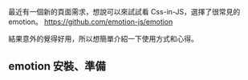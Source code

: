 最近有一個新的頁面需求，想說可以來試試看 Css-in-JS，選擇了很常見的 emotion。
https://github.com/emotion-js/emotion

結果意外的覺得好用，所以想簡單介紹一下使用方式和心得。

## emotion 安裝、準備
